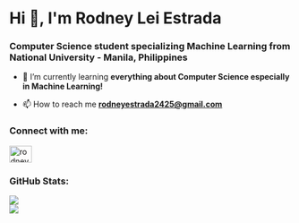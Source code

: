 <h1 align="left">Hi 👋, I'm Rodney Lei Estrada</h1>
<h3 align="left">Computer Science student specializing Machine Learning from National University - Manila, Philippines</h3>



- 🌱 I’m currently learning **everything about Computer Science especially in Machine Learning!**

- 📫 How to reach me **rodneyestrada2425@gmail.com**

<h3 align="left">Connect with me:</h3>
<p align="left">
<a href="https://linkedin.com/in/rodneyleiestrada" target="blank"><img align="center" src="https://raw.githubusercontent.com/rahuldkjain/github-profile-readme-generator/master/src/images/icons/Social/linked-in-alt.svg" alt="rodneyleiestrada" height="30" width="40" /></a>
</p>

### GitHub Stats:
![](https://github-readme-stats-nvz5.vercel.app/api/top-langs/?username=hirajya&theme=dark&hide_border=false&include_all_commits=false&count_private=false&layout=compact)<br/>
![](https://github-readme-streak-stats.herokuapp.com/?user=hirajya&theme=dark&hide_border=false)<br/>
